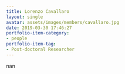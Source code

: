 ```yaml
---
title: Lorenzo Cavallaro
layout: single
avatar: assets/images/members/cavallaro.jpg
date: 2019-03-30 17:46:27
portfolio-item-category:
- people
portfolio-item-tag:
- Post-doctoral Researcher
---
```

nan